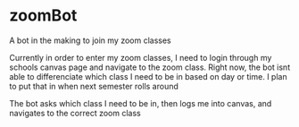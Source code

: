 # zoomBot
A bot in the making to join my zoom classes

Currently in order to enter my zoom classes, I need to login through 
my schools canvas page and navigate to the zoom class. Right now, the
bot isnt able to differenciate which class I need to be in based on day
or time. 
I plan to put that in when next semester rolls around

The bot asks which class I need to be in, then logs me into canvas, and 
navigates to the correct zoom class
